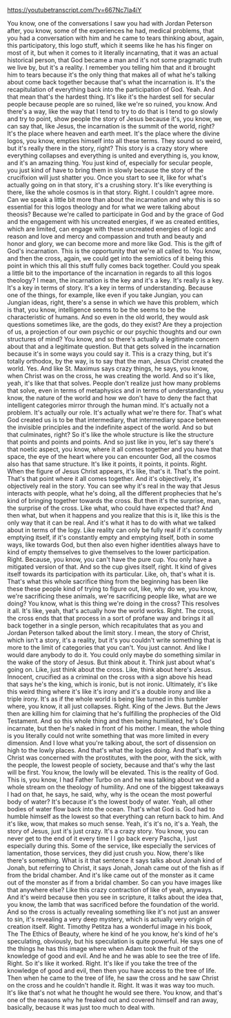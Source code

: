 https://youtubetranscript.com/?v=667Nc7Ia4iY

 You know, one of the conversations I saw you had with Jordan Peterson after, you know, some of the experiences he had, medical problems, that you had a conversation with him and he came to tears thinking about, again, this participatory, this logo stuff, which it seems like he has his finger on most of it, but when it comes to it literally incarnating, that it was an actual historical person, that God became a man and it's not some pragmatic truth we live by, but it's a reality. I remember you telling him that and it brought him to tears because it's the only thing that makes all of what he's talking about come back together because that's what the incarnation is. It's the recapitulation of everything back into the participation of God. Yeah. And that mean that's the hardest thing. It's like it's the hardest sell for secular people because people are so ruined, like we're so ruined, you know. And there's a way, like the way that I tend to try to do that is I tend to go slowly and try to point, show people the story of Jesus because it's, you know, we can say that, like Jesus, the incarnation is the summit of the world, right? It's the place where heaven and earth meet. It's the place where the divine logos, you know, empties himself into all these terms. They sound so weird, but it's really there in the story, right? This story is a crazy story where everything collapses and everything is united and everything is, you know, and it's an amazing thing. You just kind of, especially for secular people, you just kind of have to bring them in slowly because the story of the crucifixion will just shatter you. Once you start to see it, like for what's actually going on in that story, it's a crushing story. It's like everything is there, like the whole cosmos is in that story. Right. I couldn't agree more. Can we speak a little bit more than about the incarnation and why this is so essential for this logos theology and for what we were talking about theosis? Because we're called to participate in God and by the grace of God and the engagement with his uncreated energies, if we as created entities, which are limited, can engage with these uncreated energies of logic and reason and love and mercy and compassion and truth and beauty and honor and glory, we can become more and more like God. This is the gift of God's incarnation. This is the opportunity that we're all called to. You know, and then the cross, again, we could get into the semiotics of it being this point in which this all this stuff fully comes back together. Could you speak a little bit to the importance of the incarnation in regards to all this logos theology? I mean, the incarnation is the key and it's a key. It's really is a key. It's a key in terms of story. It's a key in terms of understanding. Because one of the things, for example, like even if you take Jungian, you can Jungian ideas, right, there's a sense in which we have this problem, which is that, you know, intelligence seems to be the seems to be the characteristic of humans. And so even in the old world, they would ask questions sometimes like, are the gods, do they exist? Are they a projection of us, a projection of our own psychic or our psychic thoughts and our own structures of mind? You know, and so there's actually a legitimate concern about that and a legitimate question. But that gets solved in the incarnation because it's in some ways you could say it. This is a crazy thing, but it's totally orthodox, by the way, is to say that the man, Jesus Christ created the world. Yes. And like St. Maximus says crazy things, he says, you know, when Christ was on the cross, he was creating the world. And so it's like, yeah, it's like that that solves. People don't realize just how many problems that solve, even in terms of metaphysics and in terms of understanding, you know, the nature of the world and how we don't have to deny the fact that intelligent categories mirror through the human mind. It's actually not a problem. It's actually our role. It's actually what we're there for. That's what God created us is to be that intermediary, that intermediary space between the invisible principles and the indefinite aspect of the world. And so but that culminates, right? So it's like the whole structure is like the structure that points and points and points. And so just like in you, let's say there's that noetic aspect, you know, where it all comes together and you have that space, the eye of the heart where you can encounter God, all the cosmos also has that same structure. It's like it points, it points, it points. Right. When the figure of Jesus Christ appears, it's like, that's it. That's the point. That's that point where it all comes together. And it's objectively, it's objectively real in the story. You can see why it's real in the way that Jesus interacts with people, what he's doing, all the different prophecies that he's kind of bringing together towards the cross. But then it's the surprise, man, the surprise of the cross. Like what, who could have expected that? And then what, but when it happens and you realize that this is it, like this is the only way that it can be real. And it's what it has to do with what we talked about in terms of the logy. Like reality can only be fully real if it's constantly emptying itself, if it's constantly empty and emptying itself, both in some ways, like towards God, but then also even higher identities always have to kind of empty themselves to give themselves to the lower participation. Right. Because, you know, you can't have the pure cup. You only have a mitigated version of that. And so the cup gives itself, right. It kind of gives itself towards its participation with its particular. Like, oh, that's what it is. That's what this whole sacrifice thing from the beginning has been like these these people kind of trying to figure out, like, why do we, you know, we're sacrificing these animals, we're sacrificing people like, what are we doing? You know, what is this thing we're doing in the cross? This resolves it all. It's like, yeah, that's actually how the world works. Right. The cross, the cross ends that that process in a sort of profane way and brings it all back together in a single person, which recapitulates that as you and Jordan Peterson talked about the limit story. I mean, the story of Christ, which isn't a story, it's a reality, but it's you couldn't write something that is more to the limit of categories that you can't. You just cannot. And like I would dare anybody to do it. You could only maybe do something similar in the wake of the story of Jesus. But think about it. Think just about what's going on. Like, just think about the cross. Like, think about here's Jesus. Innocent, crucified as a criminal on the cross with a sign above his head that says he's the king, which is ironic, but is not ironic. Ultimately, it's like this weird thing where it's like it's irony and it's a double irony and like a triple irony. It's as if the whole world is being like turned in this tumbler where, you know, it all just collapses. Right. King of the Jews. But the Jews then are killing him for claiming that he's fulfilling the prophecies of the Old Testament. And so this whole thing and then being humiliated, he's God incarnate, but then he's naked in front of his mother. I mean, the whole thing is you literally could not write something that was more limited in every dimension. And I love what you're talking about, the sort of dissension on high to the lowly places. And that's what the logies doing. And that's why Christ was concerned with the prostitutes, with the poor, with the sick, with the people, the lowest people of society, because and that's why the last will be first. You know, the lowly will be elevated. This is the reality of God. This is, you know, I had Father Turbo on and he was talking about we did a whole stream on the theology of humility. And one of the biggest takeaways I had on that, he says, he said, why, why is the ocean the most powerful body of water? It's because it's the lowest body of water. Yeah, all other bodies of water flow back into the ocean. That's what God is. God had to humble himself as the lowest so that everything can return back to him. And it's like, wow, that makes so much sense. Yeah, it's it's no, it's a. Yeah, the story of Jesus, just it's just crazy. It's a crazy story. You know, you can never get to the end of it every time I I go back every Pascha, I just especially during this. Some of the service, like especially the services of lamentation, those services, they did just crush you. Now, there's like there's something. What is it that sentence it says talks about Jonah kind of Jonah, but referring to Christ, it says Jonah, Jonah came out of the fish as if from the bridal chamber. And it's like came out of the monster as it came out of the monster as if from a bridal chamber. So can you have images like that anywhere else? Like this crazy contraction of like of yeah, anyways. And it's weird because then you see in scripture, it talks about the idea that, you know, the lamb that was sacrificed before the foundation of the world. And so the cross is actually revealing something like it's not just an answer to sin, it's revealing a very deep mystery, which is actually very origin of creation itself. Right. Timothy Petitza has a wonderful image in his book, The The Ethics of Beauty, where he kind of he you know, he's kind of he's speculating, obviously, but his speculation is quite powerful. He says one of the things he has this image where when Adam took the fruit of the knowledge of good and evil. And he and he was able to see the tree of life. Right. So it's like it worked. Right. It's like if you take the tree of the knowledge of good and evil, then then you have access to the tree of life. Then when he came to the tree of life, he saw the cross and he saw Christ on the cross and he couldn't handle it. Right. It was it was way too much. It's like that's not what he thought he would see there. You know, and that's one of the reasons why he freaked out and covered himself and ran away, basically, because it was just too much to deal with.